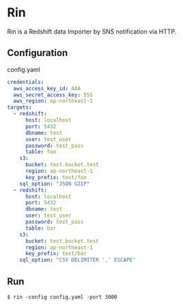 # Rin
Rin is a Redshift data Importer by SNS notification via HTTP.

## Configuration

config.yaml

```yaml
credentials:
  aws_access_key_id: AAA
  aws_secret_access_key: SSS
  aws_region: ap-northeast-1
targets:
  - redshift:
      host: localhost
      port: 5432
      dbname: test
      user: test_user
      password: test_pass
      table: foo
    s3:
      bucket: test.bucket.test
      region: ap-northeast-1
      key_prefix: test/foo
    sql_option: "JSON GZIP"
  - redshift:
      host: localhost
      port: 5432
      dbname: test
      user: test_user
      password: test_pass
      table: bar
    s3:
      bucket: test.bucket.test
      region: ap-northeast-1
      key_prefix: test/bar
    sql_option: "CSV DELIMITER ',' ESCAPE"
```

## Run

```
$ rin -config config.yaml -port 3000
```
